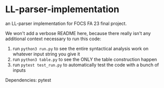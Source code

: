 # LL-parser-implementation
an LL-parser implementation for FOCS FA 23 final project.

We won't add a verbose README here, because there really isn't any additional context necessary to run this code:

1. run `python3 run.py` to see the entire syntactical analysis work on whatever input string you give it
2. run `python3 table.py` to see the ONLY the table construction happen
3. run `pytest test_run.py` to automatically test the code with a bunch of inputs

Dependencies: pytest
